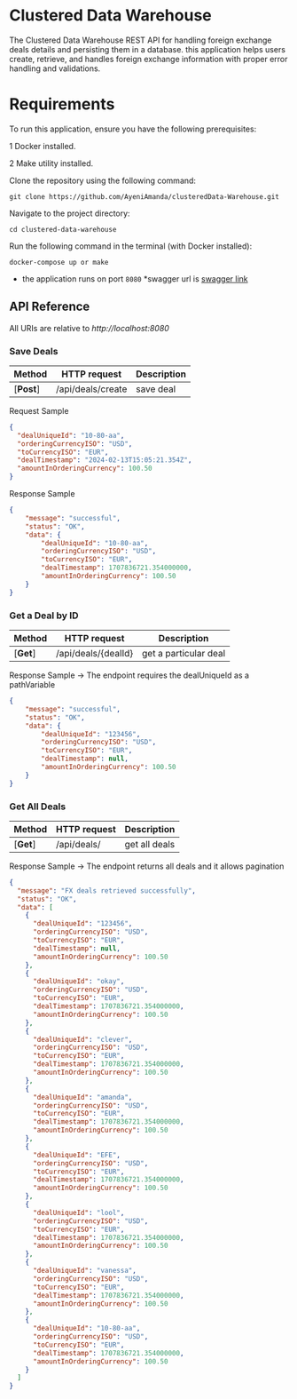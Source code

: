 # Clustered Data Warehouse

The Clustered Data Warehouse REST API for handling foreign exchange deals details and persisting them in a database. this application helps users create, retrieve,
and handles foreign exchange information with proper error handling and validations.

# Requirements
To run this application, ensure you have the following prerequisites:

1 Docker installed.

2 Make utility installed.

Clone the repository using the following command:

`git clone https://github.com/AyeniAmanda/clusteredData-Warehouse.git
`

Navigate to the project directory:

`cd clustered-data-warehouse
`

Run the following command in the terminal (with Docker installed):

`docker-compose up or make`

* the application runs on port ```8080```
*swagger url is [swagger link](http://localhost:8080/swagger-ui/index.html)


## API Reference

All URIs are relative to *http://localhost:8080*


### Save Deals

| Method     | HTTP request      | Description | 
|------------|-------------------|-------------|
| [**Post**] | /api/deals/create | save deal   |  

Request Sample

```json
{
  "dealUniqueId": "10-80-aa",
  "orderingCurrencyISO": "USD",
  "toCurrencyISO": "EUR",
  "dealTimestamp": "2024-02-13T15:05:21.354Z",
  "amountInOrderingCurrency": 100.50
}
```

Response Sample

```json
{
    "message": "successful",
    "status": "OK",
    "data": {
        "dealUniqueId": "10-80-aa",
        "orderingCurrencyISO": "USD",
        "toCurrencyISO": "EUR",
        "dealTimestamp": 1707836721.354000000,
        "amountInOrderingCurrency": 100.50
    }
}
```
### Get a Deal by ID

| Method    | HTTP request                 | Description           | 
|-----------|------------------------------|-----------------------|
| [**Get**] |  /api/deals/{dealId} | get a particular deal |

Response Sample -> The endpoint requires the dealUniqueId as a pathVariable

```json
{
    "message": "successful",
    "status": "OK",
    "data": {
        "dealUniqueId": "123456",
        "orderingCurrencyISO": "USD",
        "toCurrencyISO": "EUR",
        "dealTimestamp": null,
        "amountInOrderingCurrency": 100.50
    }
}
```
### Get All Deals


| Method    | HTTP request    | Description   | 
|-----------|-----------------|---------------|
| [**Get**] | /api/deals/     | get all deals |

Response Sample -> The endpoint returns all deals and it allows pagination


```json
{
  "message": "FX deals retrieved successfully",
  "status": "OK",
  "data": [
    {
      "dealUniqueId": "123456",
      "orderingCurrencyISO": "USD",
      "toCurrencyISO": "EUR",
      "dealTimestamp": null,
      "amountInOrderingCurrency": 100.50
    },
    {
      "dealUniqueId": "okay",
      "orderingCurrencyISO": "USD",
      "toCurrencyISO": "EUR",
      "dealTimestamp": 1707836721.354000000,
      "amountInOrderingCurrency": 100.50
    },
    {
      "dealUniqueId": "clever",
      "orderingCurrencyISO": "USD",
      "toCurrencyISO": "EUR",
      "dealTimestamp": 1707836721.354000000,
      "amountInOrderingCurrency": 100.50
    },
    {
      "dealUniqueId": "amanda",
      "orderingCurrencyISO": "USD",
      "toCurrencyISO": "EUR",
      "dealTimestamp": 1707836721.354000000,
      "amountInOrderingCurrency": 100.50
    },
    {
      "dealUniqueId": "EFE",
      "orderingCurrencyISO": "USD",
      "toCurrencyISO": "EUR",
      "dealTimestamp": 1707836721.354000000,
      "amountInOrderingCurrency": 100.50
    },
    {
      "dealUniqueId": "lool",
      "orderingCurrencyISO": "USD",
      "toCurrencyISO": "EUR",
      "dealTimestamp": 1707836721.354000000,
      "amountInOrderingCurrency": 100.50
    },
    {
      "dealUniqueId": "vanessa",
      "orderingCurrencyISO": "USD",
      "toCurrencyISO": "EUR",
      "dealTimestamp": 1707836721.354000000,
      "amountInOrderingCurrency": 100.50
    },
    {
      "dealUniqueId": "10-80-aa",
      "orderingCurrencyISO": "USD",
      "toCurrencyISO": "EUR",
      "dealTimestamp": 1707836721.354000000,
      "amountInOrderingCurrency": 100.50
    }
  ]
}
```